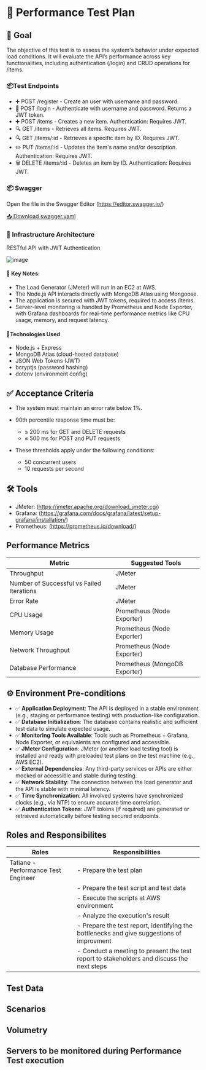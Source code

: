 # 🧪 Performance Test Plan

## 🎯 Goal
The objective of this test is to assess the system's behavior under expected load conditions.
It will evaluate the API’s performance across key functionalities, including authentication (/login) and CRUD operations for /items.

### 📦Test Endpoints
- ➕ POST /register - Create an user with username and password.
- 🔐 POST /login - Authenticate with username and password. Returns a JWT token.
- ➕ POST /items -  Creates a new item. Authentication: Requires JWT.
- 🔍 GET /items - Retrieves all items. Requires JWT.
- 🔍 GET /items/:id - Retrieves a specific item by ID. Requires JWT.
- ✏️ PUT /items/:id - Updates the item's name and/or description. Authentication: Requires JWT.
- 🗑️ DELETE /items/:id - Deletes an item by ID. Authentication: Requires JWT.


### 📦 Swagger
Open the file in the Swagger Editor (https://editor.swagger.io/)

[📥 Download swagger.yaml](https://github.com/almeidas-tatiane/robust-api-performance/raw/main/swagger.yaml)

### 🔧 Infrastructure Architecture 
RESTful API with JWT Authentication

![image](https://github.com/user-attachments/assets/987f8c75-56b3-4a85-8d04-00c594336a03)


#### 🧪 Key Notes:
- The Load Generator (JMeter) will run in an EC2 at AWS.
- The Node.js API interacts directly with MongoDB Atlas using Mongoose.
- The application is secured with JWT tokens, required to access /items.
- Server-level monitoring is handled by Prometheus and Node Exporter, with Grafana dashboards for real-time performance metrics like CPU usage, memory, and request latency.

#### 🔧Technologies Used

- Node.js + Express  
- MongoDB Atlas (cloud-hosted database)  
- JSON Web Tokens (JWT)  
- bcryptjs (password hashing)  
- dotenv (environment config)  

## ✅ Acceptance Criteria
- The system must maintain an error rate below 1%.
- 90th percentile response time must be:
    - ≤ 200 ms for GET and DELETE requests
    - ≤ 500 ms for POST and PUT requests

- These thresholds apply under the following conditions:
    - 50 concurrent users
    - 10 requests per second

## 🛠️ Tools
- JMeter: (https://jmeter.apache.org/download_jmeter.cgi)
- Grafana: (https://grafana.com/docs/grafana/latest/setup-grafana/installation/)
- Prometheus: (https://prometheus.io/download/)


## Performance Metrics
| Metric                                      | Suggested Tools                                   |
|---------------------------------------------|---------------------------------------------------|
| Throughput                                  | JMeter                                            |
| Number of Successful vs Failed Iterations   | JMeter                                            |
| Error Rate                                  | JMeter                                            |
| CPU Usage                                   | Prometheus (Node Exporter)                        |
| Memory Usage                                | Prometheus (Node Exporter)                        |
| Network Throughput                          | Prometheus (Node Exporter)                        |
| Database Performance                        | Prometheus (MongoDB Exporter)                     |


## ⚙️ Environment Pre-conditions

- ✅ **Application Deployment**: The API is deployed in a stable environment (e.g., staging or performance testing) with production-like configuration.
- ✅ **Database Initialization**: The database contains realistic and sufficient test data to simulate expected usage.
- ✅ **Monitoring Tools Available**: Tools such as Prometheus + Grafana, Node Exporter, or equivalents are configured and accessible.
- ✅ **JMeter Configuration**: JMeter (or another load testing tool) is installed and ready with preloaded test plans on the test machine (e.g., AWS EC2).
- ✅ **External Dependencies**: Any third-party services or APIs are either mocked or accessible and stable during testing.
- ✅ **Network Stability**: The connection between the load generator and the API is stable with minimal latency.
- ✅ **Time Synchronization**: All involved systems have synchronized clocks (e.g., via NTP) to ensure accurate time correlation.
- ✅ **Authentication Tokens**: JWT tokens (if required) are generated or retrieved automatically before testing secured endpoints.

## Roles and Responsibilites
| Roles                                       | Responsibilities                                                                         |
|---------------------------------------------|------------------------------------------------------------------------------------------|
| Tatiane - Performance Test Engineer         | - Prepare the test plan                                                                  |
|                                             | - Prepare the test script and test data                                                  |
|                                             | - Execute the scripts at AWS environment                                                 |
|                                             | - Analyze the execution's result                                                         |
|                                             | - Prepare the test report, identifying the bottlenecks and give suggestions of improvment|
|                                             | - Conduct a meeting to present the test report to stakeholders and discuss the next steps|


## Test Data

## Scenarios

## Volumetry

## Servers to be monitored during Performance Test execution
